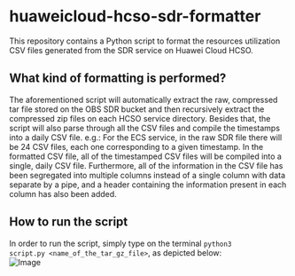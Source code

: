# huaweicloud-hcso-sdr-formatter
This repository contains a Python script to format the resources utilization CSV files generated from the SDR service on Huawei Cloud HCSO.

## What kind of formatting is performed?
The aforementioned script will automatically extract the raw, compressed tar file stored on the OBS SDR bucket and then recursively extract the compressed zip files on each HCSO service directory. Besides that, the script will also parse through all the CSV files and compile the timestamps into a daily CSV file. e.g.: For the ECS service, in the raw SDR file there will be 24 CSV files, each one corresponding to a given timestamp. In the formatted CSV file, all of the timestamped CSV files will be compiled into a single, daily CSV file. Furthermore, all of the information in the CSV file has been segregated into multiple columns instead of a single column with data separate by a pipe, and a header containing the information present in each column has also been added.

## How to run the script
In order to run the script, simply type on the terminal <code>python3 script.py <name_of_the_tar_gz_file></code>, as depicted below:
<br>
<img src="https://github.com/user-attachments/assets/61a6740b-8b15-48d2-a46d-e8f3ae0b0e1a" alt='Image'>
